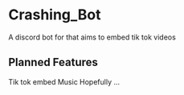# Crashing_Bot
A discord bot for that aims to embed tik tok videos

## Planned Features
Tik tok embed
Music Hopefully
...
